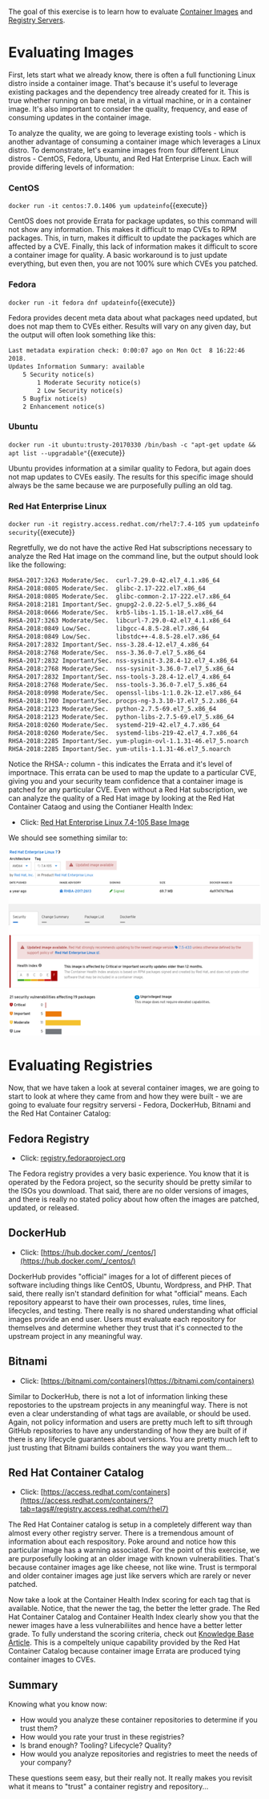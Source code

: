 The goal of this exercise is to learn how to evaluate [Container Images](https://developers.redhat.com/blog/2018/02/22/container-terminology-practical-introduction/#h.dqlu6589ootw) and [Registry Servers](https://developers.redhat.com/blog/2018/02/22/container-terminology-practical-introduction/#h.4cxnedx7tmvq).

# Evaluating Images

First, lets start what we already know, there is often a full functioning Linux distro inside a container image. That's because it's useful to leverage existing packages and the dependency tree already created for it. This is true whether running on bare metal, in a virtual machine, or in a container image. It's also important to consider the quality, frequency, and ease of consuming updates in the container image.

To analyze the quality, we are going to leverage existing tools - which is another advantage of consuming a container image which leverages a Linux distro. To demonstrate, let's examine images from four different Linux distros - CentOS, Fedora, Ubuntu, and Red Hat Enterprise Linux. Each will provide differing levels of information:

### CentOS
``docker run -it centos:7.0.1406 yum updateinfo``{{execute}}

CentOS does not provide Errata for package updates, so this command will not show any information. This makes it difficult to map CVEs to RPM packages. This, in turn, makes it difficult to update the packages which are affected by a CVE. Finally, this lack of information makes it difficult to score a container image for quality. A basic workaround is to just update everything, but even then, you are not 100% sure which CVEs you patched.

### Fedora
``docker run -it fedora dnf updateinfo``{{execute}}

Fedora provides decent meta data about what packages need updated, but does not map them to CVEs either. Results will vary on any given day, but the output will often look something like this:

```
Last metadata expiration check: 0:00:07 ago on Mon Oct  8 16:22:46 2018.
Updates Information Summary: available
    5 Security notice(s)
        1 Moderate Security notice(s)
        2 Low Security notice(s)
    5 Bugfix notice(s)
    2 Enhancement notice(s)
```

### Ubuntu
``docker run -it ubuntu:trusty-20170330 /bin/bash -c "apt-get update && apt list --upgradable"``{{execute}}

Ubuntu provides information at a similar quality to Fedora, but again does not map updates to CVEs easily. The results for this specific image should always be the same because we are purposefully pulling an old tag.

### Red Hat Enterprise Linux
``docker run -it registry.access.redhat.com/rhel7:7.4-105 yum updateinfo security``{{execute}}

Regretfully, we do not have the active Red Hat subscriptions necessary to analyze the Red Hat image on the command line, but the output should look like the following:

```
RHSA-2017:3263 Moderate/Sec.  curl-7.29.0-42.el7_4.1.x86_64
RHSA-2018:0805 Moderate/Sec.  glibc-2.17-222.el7.x86_64
RHSA-2018:0805 Moderate/Sec.  glibc-common-2.17-222.el7.x86_64
RHSA-2018:2181 Important/Sec. gnupg2-2.0.22-5.el7_5.x86_64
RHSA-2018:0666 Moderate/Sec.  krb5-libs-1.15.1-18.el7.x86_64
RHSA-2017:3263 Moderate/Sec.  libcurl-7.29.0-42.el7_4.1.x86_64
RHSA-2018:0849 Low/Sec.       libgcc-4.8.5-28.el7.x86_64
RHSA-2018:0849 Low/Sec.       libstdc++-4.8.5-28.el7.x86_64
RHSA-2017:2832 Important/Sec. nss-3.28.4-12.el7_4.x86_64
RHSA-2018:2768 Moderate/Sec.  nss-3.36.0-7.el7_5.x86_64
RHSA-2017:2832 Important/Sec. nss-sysinit-3.28.4-12.el7_4.x86_64
RHSA-2018:2768 Moderate/Sec.  nss-sysinit-3.36.0-7.el7_5.x86_64
RHSA-2017:2832 Important/Sec. nss-tools-3.28.4-12.el7_4.x86_64
RHSA-2018:2768 Moderate/Sec.  nss-tools-3.36.0-7.el7_5.x86_64
RHSA-2018:0998 Moderate/Sec.  openssl-libs-1:1.0.2k-12.el7.x86_64
RHSA-2018:1700 Important/Sec. procps-ng-3.3.10-17.el7_5.2.x86_64
RHSA-2018:2123 Moderate/Sec.  python-2.7.5-69.el7_5.x86_64
RHSA-2018:2123 Moderate/Sec.  python-libs-2.7.5-69.el7_5.x86_64
RHSA-2018:0260 Moderate/Sec.  systemd-219-42.el7_4.7.x86_64
RHSA-2018:0260 Moderate/Sec.  systemd-libs-219-42.el7_4.7.x86_64
RHSA-2018:2285 Important/Sec. yum-plugin-ovl-1.1.31-46.el7_5.noarch
RHSA-2018:2285 Important/Sec. yum-utils-1.1.31-46.el7_5.noarch
```

Notice the RHSA-***:*** column - this indicates the Errata and it's level of importnace. This errata can be used to map the update to a particular CVE, giving you and your security team confidence that a container image is patched for any particular CVE. Even without a Red Hat subscription, we can analyze the quality of a Red Hat image by looking at the Red Hat Container Cataog and using the Contianer Health Index:

- Click: [Red Hat Enterprise Linux 7.4-105 Base Image](https://access.redhat.com/containers/#/registry.access.redhat.com/rhel7/images/7.4-105)

We should see something similar to:

![Containers Are Linux](../../assets/subsystems/container-internals-lab-2-0-part-3/02-evaluating-trust.png)


# Evaluating Registries

Now, that we have taken a look at several container images, we are going to start to look at where they came from and how they were built - we are going to evaluate four regsitry serversi - Fedora, DockerHub, Bitnami and the Red Hat Container Catalog:

## Fedora Registry
- Click: [registry.fedoraproject.org](https://registry.fedoraproject.org/)

The Fedora registry provides a very basic experience. You know that it is operated by the Fedora project, so the security should be pretty similar to the ISOs you download. That said, there are no older versions of images, and there is really no stated policy about how often the images are patched, updated, or released.


## DockerHub
- Click: [https://hub.docker.com/_/centos/](https://hub.docker.com/_/centos/)

DockerHub provides "official" images for a lot of different pieces of software including things like CentOS, Ubuntu, Wordpress, and PHP. That said, there really isn't standard definition for what "official" means. Each repository appearst to have their own processes, rules, time lines, lifecycles, and testing. There really is no shared understanding what official images provide an end user. Users must evaluate each repository for themselves and determine whether they trust that it's connected to the upstream project in any meaningful way.

## Bitnami
- Click: [https://bitnami.com/containers](https://bitnami.com/containers)

Similar to DockerHub, there is not a lot of information linking these repostories to the upstream projects in any meaningful way. There is not even a clear understanding of what tags are available, or should be used. Again, not policy information and users are pretty much left to sift through GitHub repositories to have any understanding of how they are built of if there is any lifecycle guarantees about versions. You are pretty much left to just trusting that Bitnami builds containers the way you want them...


## Red Hat Container Catalog
- Click: [https://access.redhat.com/containers](https://access.redhat.com/containers/?tab=tags#/registry.access.redhat.com/rhel7)

The Red Hat Container catalog is setup in a completely different way than almost every other registry server. There is a tremendous amount of information about each respository. Poke around and notice how this particular image has a warning associated. For the point of this exercise, we are purposefully looking at an older image with known
 vulnerabilities. That's because container images age like cheese, not like wine. Trust is termporal and older container images age just like servers which are rarely or never patched.

Now take a look at the Container Health Index scoring for each tag that is available. Notice, that the newer the tag, the better the letter grade. The Red Hat Container Catalog and Container Health Index clearly show you that the newer images have a less vulnerabiliites and hence have a better letter grade. To fully understand the scoring criteria, check out [Knowledge Base Article](https://access.redhat.com/articles/2803031). This is a compeltely unique capability provided by the Red Hat Container Catalog because container image Errata are produced tying container images to CVEs.

## Summary

Knowing what you know now:
- How would you analyze these container repositories to determine if you trust them? 
- How would you rate your trust in these registries? 
- Is brand enough? Tooling? Lifecycle? Quality?
- How would you analyze repositories and registries to meet the needs of your company?

These questions seem easy, but their really not. It really makes you revisit what it means to "trust" a container registry and repository...
